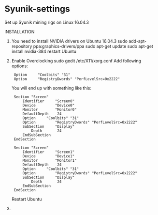 # Syunik-settings
Set up Syunik mining rigs on Linux 16.04.3

INSTALLATION

1. You need to install NVIDIA drivers on Ubuntu 16.04.3
    sudo add-apt-repository ppa:graphics-drivers/ppa 
    sudo apt-get update
    sudo apt-get install nvidia-384
    restart Ubuntu
    
2. Enable Overclocking
    sudo gedit /etc/X11/xorg.conf
    Add following options:
    
        Option	   "Coolbits" "31"
        Option     "RegistryDwords" "PerfLevelSrc=0x2222"
        
    You will end up with something like this:
    
        Section "Screen"
            Identifier     "Screen0"
            Device         "Device0"
            Monitor        "Monitor0"
            DefaultDepth    24
            Option	   "Coolbits" "31"
            Option         "RegistryDwords" "PerfLevelSrc=0x2222"
            SubSection     "Display"
                Depth       24
            EndSubSection
        EndSection

        Section "Screen"
            Identifier     "Screen1"
            Device         "Device1"
            Monitor        "Monitor1"
            DefaultDepth    24
            Option	   "Coolbits" "31"
            Option         "RegistryDwords" "PerfLevelSrc=0x2222"
            SubSection     "Display"
                Depth       24
            EndSubSection
        EndSection
        
    Restart Ubuntu
    
3. 
